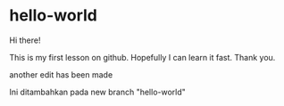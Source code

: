 # hello-world

Hi there!

This is my first lesson on github. Hopefully I can learn it fast.
Thank you.

another edit has been made

Ini ditambahkan pada new branch "hello-world"

